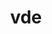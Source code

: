 ---
title: "vde"
layout: cache
categories: [package, develop]
meta: {"compilers": ["apple-clang@16.0.0"], "num_specs": 7, "num_specs_by_stack": {"developer-tools-darwin": 7, "root": 7}, "oss": ["sequoia"], "platforms": ["darwin"], "stacks": ["developer-tools-darwin", "root"], "targets": ["aarch64"], "versions": ["2.3.3"]}
spec_details: [{"compiler": "apple-clang@16.0.0", "hash": "6v34posdhfkroqndtbuzbfewr7yg43m7", "os": "sequoia", "platform": "darwin", "size": "-", "stacks": ["developer-tools-darwin", "root"], "target": "aarch64", "variants": ["build_system=autotools"], "versions": ["2.3.3"]}, {"compiler": "apple-clang@16.0.0", "hash": "evx7ysj24dfu2qwcynke5gzwuthbsdin", "os": "sequoia", "platform": "darwin", "size": "-", "stacks": ["developer-tools-darwin", "root"], "target": "aarch64", "variants": ["build_system=autotools"], "versions": ["2.3.3"]}, {"compiler": "apple-clang@16.0.0", "hash": "ivzpmspl4gxjwdpwdee7tcsjaoq2hwr6", "os": "sequoia", "platform": "darwin", "size": "-", "stacks": ["developer-tools-darwin", "root"], "target": "aarch64", "variants": ["build_system=autotools"], "versions": ["2.3.3"]}, {"compiler": "apple-clang@16.0.0", "hash": "ixqf7qg2qvoibw7nswvoq4s2uyhyngjs", "os": "sequoia", "platform": "darwin", "size": "-", "stacks": ["developer-tools-darwin", "root"], "target": "aarch64", "variants": ["build_system=autotools"], "versions": ["2.3.3"]}, {"compiler": "apple-clang@16.0.0", "hash": "tmizzjdgnijjy7v5zdpfkkmu3cgbum47", "os": "sequoia", "platform": "darwin", "size": "-", "stacks": ["developer-tools-darwin", "root"], "target": "aarch64", "variants": ["build_system=autotools"], "versions": ["2.3.3"]}, {"compiler": "apple-clang@16.0.0", "hash": "vbifp5nsg6l6f4c2mzc3npjdo6mbo2zi", "os": "sequoia", "platform": "darwin", "size": "-", "stacks": ["developer-tools-darwin", "root"], "target": "aarch64", "variants": ["build_system=autotools"], "versions": ["2.3.3"]}, {"compiler": "apple-clang@16.0.0", "hash": "xkjjsdzpwqanqjymbdymatd2s7qxk5if", "os": "sequoia", "platform": "darwin", "size": "-", "stacks": ["developer-tools-darwin", "root"], "target": "aarch64", "variants": ["build_system=autotools"], "versions": ["2.3.3"]}]
---
